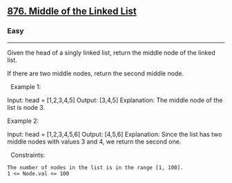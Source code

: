 <h2><a href="https://leetcode.com/problems/middle-of-the-linked-list/">876. Middle of the Linked List</a></h2><h3>Easy</h3><hr>Given the head of a singly linked list, return the middle node of the linked list.

If there are two middle nodes, return the second middle node.

 
Example 1:

Input: head = [1,2,3,4,5]
Output: [3,4,5]
Explanation: The middle node of the list is node 3.


Example 2:

Input: head = [1,2,3,4,5,6]
Output: [4,5,6]
Explanation: Since the list has two middle nodes with values 3 and 4, we return the second one.


 
Constraints:


	The number of nodes in the list is in the range [1, 100].
	1 <= Node.val <= 100


